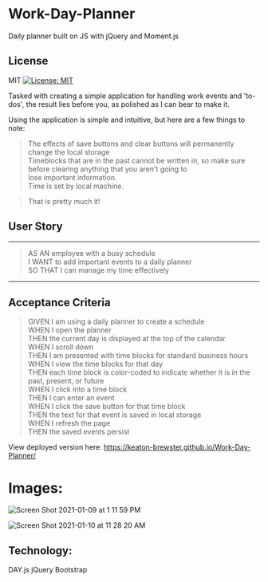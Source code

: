 # Work-Day-Planner
Daily planner built on JS with jQuery and Moment.js

## License
   MIT [![License: MIT](https://img.shields.io/badge/License-MIT-yellow.svg)](https://opensource.org/licenses/MIT)

Tasked with creating a simple application for handling work events and 'to-dos', 
the result lies before you, as polished as I can bear to make it.

Using the application is simple and intuitive, but here are a few things to note:

> The effects of save buttons and clear buttons will permanently change the local storage   
> Timeblocks that are in the past cannot be written in, so make sure before clearing anything that you aren't going to     
> lose important information.   
> Time is set by local machine.   

> That is pretty much it!


## User Story
--- 
> AS AN employee with a busy schedule  
> I WANT to add important events to a daily planner  
> SO THAT I can manage my time effectively  
--- 
## Acceptance Criteria

> GIVEN I am using a daily planner to create a schedule  
> WHEN I open the planner  
> THEN the current day is displayed at the top of the calendar  
> WHEN I scroll down  
> THEN I am presented with time blocks for standard business hours  
> WHEN I view the time blocks for that day  
> THEN each time block is color-coded to indicate whether it is in the past, present, or future  
> WHEN I click into a time block  
> THEN I can enter an event  
> WHEN I click the save button for that time block  
> THEN the text for that event is saved in local storage  
> WHEN I refresh the page  
> THEN the saved events persist  

View deployed version here: https://keaton-brewster.github.io/Work-Day-Planner/

Images:
=== 
![Screen Shot 2021-01-09 at 1 11 59 PM](https://user-images.githubusercontent.com/65474893/104111326-34464000-52a6-11eb-9d76-4c4732294921.png)

![Screen Shot 2021-01-10 at 11 28 20 AM](https://user-images.githubusercontent.com/65474893/104130600-35737d80-5337-11eb-9e87-f9145c2778ed.png)

Technology:
--- 
DAY.js
jQuery
Bootstrap

